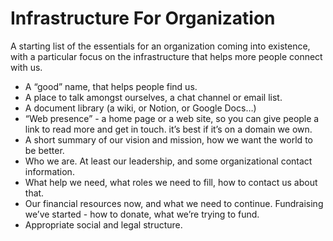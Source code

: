 # Infrastructure For Organization

A starting list of the essentials for an organization coming into existence, with a particular focus on the infrastructure that helps more people connect with us.

- A “good” name, that helps people find us.
- A place to talk amongst ourselves, a chat channel or email list.
- A document library (a wiki, or Notion, or Google Docs…)
- “Web presence” - a home page or a web site, so you can give people a link to read more and get in touch. it’s best if it’s on a domain we own.
- A short summary of our vision and mission, how we want the world to be better.
- Who we are. At least our leadership, and some organizational contact information.
- What help we need, what roles we need to fill, how to contact us about that.
- Our financial resources now, and what we need to continue. Fundraising we’ve started - how to donate, what we’re trying to fund.
- Appropriate social and legal structure.